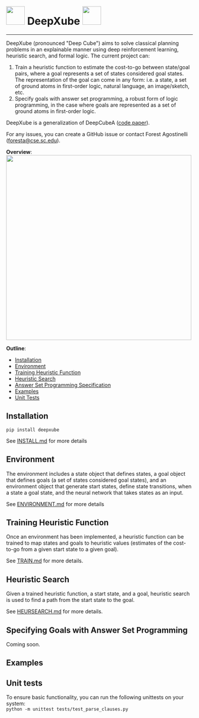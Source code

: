 # <img src="./misc/images/scrambledCube.png" width="50"> DeepXube <img src="./misc/images/solvedCube.png" width="50">

--------------------------------------------------------------------------------

DeepXube (pronounced "Deep Cube") aims to solve classical planning problems in an explainable manner using deep reinforcement learning, 
heuristic search, and formal logic. The current project can:

1) Train a heuristic function to estimate the cost-to-go between state/goal pairs, 
where a goal represents a set of states considered goal states. The representation of the goal can come 
in any form: i.e. a state, a set of ground atoms in first-order logic, natural language, an image/sketch, etc.
2) Specify goals with answer set programming, a robust form of logic programming, in the case where goals are represented as a set of ground atoms in first-order logic.

DeepXube is a generalization of DeepCubeA ([code](https://github.com/forestagostinelli/DeepCubeA/),[paper](https://cse.sc.edu/~foresta/assets/files/SolvingTheRubiksCubeWithDeepReinforcementLearningAndSearch_Final.pdf)).

For any issues, you can create a GitHub issue or contact Forest Agostinelli (foresta@cse.sc.edu).

**Overview**:\
<img src="./misc/images/overview.png" width="500">

**Outline**:

- [Installation](#installation)
- [Environment](#environment-implementation)
- [Training Heuristic Function](#training-heuristic-function)
- [Heuristic Search](#heuristic-search)
- [Answer Set Programming Specification](#specifying-goals-with-answer-set-programming)
- [Examples](#examples)
- [Unit Tests](#unit-tests)



## Installation

`pip install deepxube`

See [INSTALL.md](INSTALL.md) for more details

## Environment
The environment includes a state object that defines states, a goal object that defines goals (a set of states considered goal states),
and an environment object that generate start states, define state transitions, when a state a goal state, and the neural network that takes states as an input.

See [ENVIRONMENT.md](ENVIRONMENT.md) for more details


## Training Heuristic Function
Once an environment has been implemented, a heuristic function can be trained to map states and goals to heuristic 
values (estimates of the cost-to-go from a given start state to a given goal).

See [TRAIN.md](TRAIN.md) for more details.

## Heuristic Search
Given a trained heuristic function, a start state, and a goal, heuristic search is used to find a path from the start state 
to the goal.

See [HEURSEARCH.md](HEURSEARCH.md) for more details.

## Specifying Goals with Answer Set Programming
Coming soon.

## Examples



## Unit tests
To ensure basic functionality, you can run the following unittests on your system:\
`python -m unittest tests/test_parse_clauses.py`